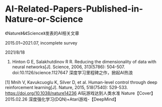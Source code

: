 # AI-Related-Papers-Published-in-Nature-or-Science
《Nature》&amp;《Science》发表的AI相关文章

2015.01~2021.07, incomplete survey

2021/8/18

1. Hinton G E, Salakhutdinov R R. Reducing the dimensionality of data with neural networks[J]. Science, 2006, 313(5786): 504-507. doi:10.1126/science.1127647
    深度学习里程碑之作，掀起AI热浪

[1]	Mnih V, Kavukcuoglu K, Silver D, et al. Human-level control through deep reinforcement learning[J]. Nature, 2015, 518(7540): 529-533. https://doi.org/10.1038/nature14236 
Al玩游戏达到人类水准 Nature【Cover】 2015.02.26
深度强化学习(DQN)+Atari游戏-【DeepMind】


